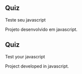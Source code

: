 ## Quiz

Teste seu javascript

Projeto desenvolvido em javascript.

##

## Quiz


Test your javascript


Project developed in javascript.
